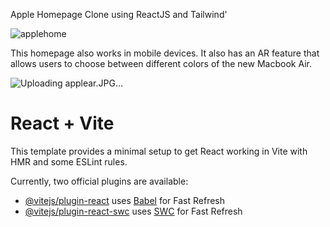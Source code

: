 Apple Homepage Clone using ReactJS and Tailwind'

![applehome](https://github.com/jamltg/apple-clone/assets/98795730/95b8ce11-a3c8-49c5-84a2-d0f5699e6a34)

This homepage also works in mobile devices. It also has an AR feature that allows users to choose between different colors of the new Macbook Air.

![Uploading applear.JPG…]()


# React + Vite

This template provides a minimal setup to get React working in Vite with HMR and some ESLint rules.

Currently, two official plugins are available:

- [@vitejs/plugin-react](https://github.com/vitejs/vite-plugin-react/blob/main/packages/plugin-react/README.md) uses [Babel](https://babeljs.io/) for Fast Refresh
- [@vitejs/plugin-react-swc](https://github.com/vitejs/vite-plugin-react-swc) uses [SWC](https://swc.rs/) for Fast Refresh
